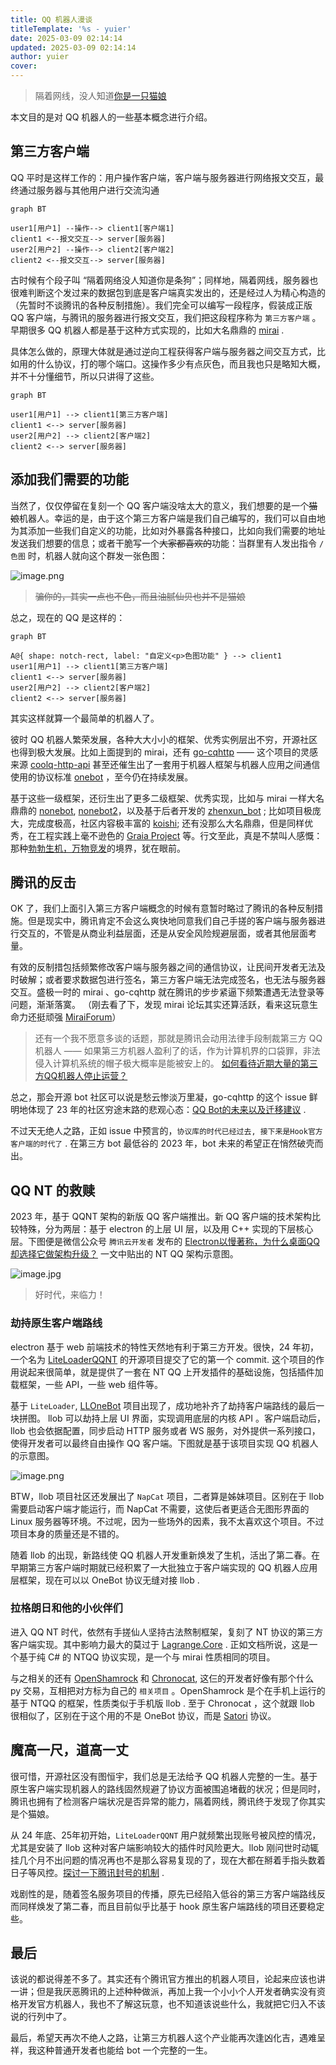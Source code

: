 ```yaml
---
title: QQ 机器人漫谈
titleTemplate: '%s - yuier'
date: 2025-03-09 02:14:14
updated: 2025-03-09 02:14:14
author: yuier
cover: 
---
```


> 隔着网线，没人知道[你是一只猫娘](https://zh.moegirl.org.cn/zh-hans/%E8%B5%9B%E5%8D%9Aoo#.E8.B5.9B.E5.8D.9A.E7.8C.AB.E5.A8.98.2F.E8.B5.9B.E5.8D.9A.E6.B4.97.E8.84.91.E5.92.92)

本文目的是对 QQ 机器人的一些基本概念进行介绍。

<!-- more -->

## 第三方客户端

QQ 平时是这样工作的：用户操作客户端，客户端与服务器进行网络报文交互，最终通过服务器与其他用户进行交流沟通

```mermaid
graph BT

user1[用户1] --操作--> client1[客户端1]
client1 <--报文交互--> server[服务器]
user2[用户2] --操作--> client2[客户端2]
client2 <--报文交互--> server[服务器]
```

古时候有个段子叫 “隔着网络没人知道你是条狗”；同样地，隔着网线，服务器也很难判断这个发过来的数据包到底是客户端真实发出的，还是经过人为精心构造的（先暂时不谈腾讯的各种反制措施）。我们完全可以编写一段程序，假装成正版 QQ 客户端，与腾讯的服务器进行报文交互，我们把这段程序称为 `第三方客户端` 。早期很多 QQ 机器人都是基于这种方式实现的，比如大名鼎鼎的 [mirai](https://github.com/mamoe/mirai) .

具体怎么做的，原理大体就是通过逆向工程获得客户端与服务器之间交互方式，比如用的什么协议，打的哪个端口。这操作多少有点灰色，而且我也只是略知大概，并不十分懂细节，所以只讲得了这些。

```mermaid
graph BT

user1[用户1] --> client1[第三方客户端]
client1 <--> server[服务器]
user2[用户2] --> client2[客户端2]
client2 <--> server[服务器]
```

## 添加我们需要的功能

当然了，仅仅停留在复刻一个 QQ 客户端没啥太大的意义，我们想要的是一个~~猫娘~~机器人。幸运的是，由于这个第三方客户端是我们自己编写的，我们可以自由地为其添加一些我们自定义的功能，比如对外暴露各种接口，比如向我们需要的地址发送我们想要的信息；或者干脆写一个~~大家都喜欢的~~功能：当群里有人发出指令 `/色图` 时，机器人就向这个群发一张色图：

![image.png](https://s2.loli.net/2025/03/12/LzNhMDa5T7ZVnUr.png)

> ~~骗你的，其实一点也不色，而且油腻仙贝也并不是猫娘~~

总之，现在的 QQ 是这样的：

```mermaid
graph BT

A@{ shape: notch-rect, label: "自定义<p>色图功能" } --> client1
user1[用户1] --> client1[第三方客户端]
client1 <--> server[服务器]
user2[用户2] --> client2[客户端2]
client2 <--> server[服务器]
```

其实这样就算一个最简单的机器人了。

彼时 QQ 机器人繁荣发展，各种大大小小的框架、优秀实例层出不穷，开源社区也得到极大发展。比如上面提到的 mirai，还有 [go-cqhttp](https://github.com/Mrs4s/go-cqhttp) —— 这个项目的灵感来源 [coolq-http-api](https://github.com/kyubotics/coolq-http-api) 甚至还催生出了一套用于机器人框架与机器人应用之间通信使用的协议标准 [onebot](https://github.com/botuniverse/onebot) ，至今仍在持续发展。

基于这些一级框架，还衍生出了更多二级框架、优秀实现，比如与 mirai 一样大名鼎鼎的 [nonebot](https://github.com/nonebot/nonebot), [nonebot2](https://github.com/nonebot/nonebot2)，以及基于后者开发的 [zhenxun_bot](https://github.com/HibiKier/zhenxun_bot) ; 比如项目极庞大，完成度极高，社区内容极丰富的 [koishi](https://github.com/koishijs/koishi); 还有没那么大名鼎鼎，但是同样优秀，在工程实践上毫不逊色的 [Graia Project](https://github.com/GraiaProject) 等。行文至此，真是不禁叫人感慨：那种[勃勃生机，万物竞发](https://zh.moegirl.org.cn/zh-hans/%E4%BC%98%E5%8A%BF%E5%9C%A8%E6%88%91)的境界，犹在眼前。

## 腾讯的反击

OK 了，我们上面引入第三方客户端概念的时候有意暂时略过了腾讯的各种反制措施。但是现实中，腾讯肯定不会这么爽快地同意我们自己手搓的客户端与服务器进行交互的，不管是从商业利益层面，还是从安全风险规避层面，或者其他层面考量。

有效的反制措包括频繁修改客户端与服务器之间的通信协议，让民间开发者无法及时破解；或者要求数据包进行签名，第三方客户端无法完成签名，也无法与服务器交互。盛极一时的 mirai 、go-cqhttp 就在腾讯的步步紧逼下频繁遭遇无法登录等问题，渐渐落寞。
（刚去看了下，发现 mirai 论坛其实还算活跃，看来这玩意生命力还挺顽强 [MiraiForum](https://mirai.mamoe.net/)）

> 还有一个我不愿意多谈的话题，那就是腾讯会动用法律手段制裁第三方 QQ 机器人 —— 如果第三方机器人盈利了的话，作为计算机界的口袋罪，非法侵入计算机系统的帽子极大概率是能被安上的。
[如何看待近期大量的第三方QQ机器人停止运营？](https://www.zhihu.com/question/411466505)

总之，那会开源 bot 社区可以说是愁云惨淡万里凝，go-cqhttp 的这个 issue 鲜明地体现了 23 年的社区穷途末路的悲观心态：[QQ Bot的未来以及迁移建议](https://github.com/Mrs4s/go-cqhttp/issues/2471) .

不过天无绝人之路，正如 issue 中预言的，`协议库的时代已经过去, 接下来是Hook官方客户端的时代了` . 在第三方 bot 最低谷的 2023 年，bot 未来的希望正在悄然破壳而出。

## QQ NT 的救赎

2023 年，基于 QQNT 架构的新版 QQ 客户端推出。新 QQ 客户端的技术架构比较特殊，分为两层：基于 electron 的上层 UI 层，以及用 C++ 实现的下层核心层。下图便是微信公众号 `腾讯云开发者` 发布的 [Electron以慢著称，为什么桌面QQ却选择它做架构升级？](https://mp.weixin.qq.com/s/OQA7sUqqC_2yYRPhmxnotA) 一文中贴出的 NT QQ 架构示意图。

![image.jpg](https://s2.loli.net/2025/03/12/MsyjoulJq1OitpK.jpg)

> 好时代，来临力！

### 劫持原生客户端路线

electron 基于 web 前端技术的特性天然地有利于第三方开发。很快，24 年初，一个名为 [LiteLoaderQQNT](https://github.com/LiteLoaderQQNT/LiteLoaderQQNT) 的开源项目提交了它的第一个 commit. 这个项目的作用说起来很简单，就是提供了一套在 NT QQ 上开发插件的基础设施，包括插件加载框架，一些 API，一些 web 组件等。

基于 `LiteLoader`, [LLOneBot](https://github.com/LLOneBot/LLOneBot/tree/main) 项目出现了，成功地补齐了劫持客户端路线的最后一块拼图。 llob 可以劫持上层 UI 界面，实现调用底层的内核 API 。客户端启动后，llob 也会依据配置，同步启动 HTTP 服务或者 WS 服务，对外提供一系列接口，使得开发者可以最终自由操作 QQ 客户端。下图就是基于该项目实现 QQ 机器人的示意图。

![image.png](https://s2.loli.net/2025/03/13/LxCbOjzeVUpME6P.png)

BTW，llob 项目社区还发展出了 `NapCat` 项目，二者算是姊妹项目。区别在于 llob 需要启动客户端才能运行，而 NapCat 不需要，这使后者更适合无图形界面的 Linux 服务器等环境。不过呢，因为一些场外的因素，我不太喜欢这个项目。不过项目本身的质量还是不错的。

随着 llob 的出现，新路线使 QQ 机器人开发重新焕发了生机，活出了第二春。在早期第三方客户端时期就已经积累了一大批独立于客户端实现的 QQ 机器人应用层框架，现在可以以 OneBot 协议无缝对接 llob .

### 拉格朗日和他的小伙伴们

进入 QQ NT 时代，依然有手搓仙人坚持古法熬制框架，复刻了 NT 协议的第三方客户端实现。其中影响力最大的莫过于 [Lagrange.Core](https://github.com/LagrangeDev/Lagrange.Core) . 正如文档所说，这是一个基于纯 C# 的 NTQQ 协议实现，是一个与 mirai 性质相同的项目。

与之相关的还有 [OpenShamrock](https://github.com/whitechi73/OpenShamrock) 和 [Chronocat](https://github.com/chrononeko/chronocat), 这仨的开发者好像有那个什么 py 交易，互相把对方标为自己的 `相关项目` 。OpenShamrock 是个在手机上运行的基于 NTQQ 的框架，性质类似于手机版 llob . 至于 Chronocat ，这个就跟 llob 很相似了，区别在于这个用的不是 OneBot 协议，而是 [Satori](https://satori.js.org/zh-CN/introduction.html) 协议。

## 魔高一尺，道高一丈

很可惜，开源社区没有图恒宇，我们总是无法给予 QQ 机器人完整的一生。基于原生客户端实现机器人的路线固然规避了协议方面被围追堵截的状况；但是同时，腾讯也拥有了检测客户端状况是否异常的能力，隔着网线，腾讯终于发现了你其实是个猫娘。

从 24 年底、25年初开始，`LiteLoaderQQNT` 用户就频繁出现账号被风控的情况，尤其是安装了 llob 这种对客户端影响较大的插件时风险更大。llob 刚问世时动辄挂几个月不出问题的情况再也不是那么容易复现的了，现在大都在掰着手指头数着日子等风控。[探讨一下腾讯封号的机制](https://github.com/LLOneBot/LLOneBot/issues/534) . 

戏剧性的是，随着签名服务项目的传播，原先已经陷入低谷的第三方客户端路线反而同样焕发了第二春，而且目前似乎比基于 hook 原生客户端路线的项目还要稳定些。

## 最后

该说的都说得差不多了。其实还有个腾讯官方推出的机器人项目，论起来应该也讲一讲；但是我厌恶腾讯的上述种种做派，再加上我一个小小个人开发者确实没有资格开发官方机器人，我也不了解这玩意，也不知道该说些什么，我就把它归入不该说的行列中了。

最后，希望天再次不绝人之路，让第三方机器人这个产业能再次逢凶化吉，遇难呈祥，我这种普通开发者也能给 bot 一个完整的一生。